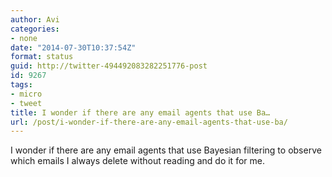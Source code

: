 ```yaml
---
author: Avi
categories:
- none
date: "2014-07-30T10:37:54Z"
format: status
guid: http://twitter-494492083282251776-post
id: 9267
tags:
- micro
- tweet
title: I wonder if there are any email agents that use Ba…
url: /post/i-wonder-if-there-are-any-email-agents-that-use-ba/
---
```

I wonder if there are any email agents that use Bayesian filtering to observe which emails I always delete without reading and do it for me.